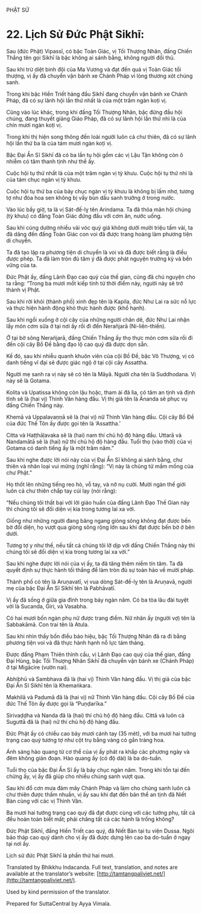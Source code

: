  

PHẬT SỬ

# 22\. Lịch Sử Đức Phật Sikhī:

Sau (đức Phật) Vipassī, có bậc Toàn Giác, vị Tối Thượng Nhân, đấng Chiến Thắng tên gọi Sikhī là bậc không ai sánh bằng, không người đối thủ.

Sau khi trừ diệt binh đội của Ma Vương và đạt đến quả vị Toàn Giác tối thượng, vị ấy đã chuyển vận bánh xe Chánh Pháp vì lòng thương xót chúng sanh.

Trong khi bậc Hiền Triết hàng đầu Sikhī đang chuyển vận bánh xe Chánh Pháp, đã có sự lãnh hội lần thứ nhất là của một trăm ngàn koṭi vị.

Cũng vào lúc khác, trong khi đấng Tối Thượng Nhân, bậc đứng đầu hội chúng, đang thuyết giảng Giáo Pháp, đã có sự lãnh hội lần thứ nhì là của chín mươi ngàn koṭi vị.

Trong khi thị hiện song thông đến loài người luôn cả chư thiên, đã có sự lãnh hội lần thứ ba là của tám mươi ngàn koṭi vị.

Bậc Đại Ẩn Sĩ Sikhī đã có ba lần tụ hội gồm các vị Lậu Tận không còn ô nhiễm có tâm thanh tịnh như thế ấy.

Cuộc hội tụ thứ nhất là của một trăm ngàn vị tỳ khưu. Cuộc hội tụ thứ nhì là của tám chục ngàn vị tỳ khưu.

Cuộc hội tụ thứ ba của bảy chục ngàn vị tỳ khưu là không bị lấm nhơ, tương tợ như đóa hoa sen không bị vấy bùn dầu sanh trưởng ở trong nước.

Vào lúc bấy giờ, ta là vị Sát-đế-lỵ tên Arindama. Ta đã thỏa mãn hội chúng (tỳ khưu) có đấng Toàn Giác đứng đầu với cơm ăn, nước uống.

Sau khi cúng dường nhiều vải vóc quý giá không dưới mười triệu tấm vải, ta đã dâng đến đấng Toàn Giác con voi đã được trang hoàng làm phương tiện di chuyển.

Ta đã tạo lập ra phương tiện di chuyển là voi và đã được biết rằng là điều được phép. Ta đã làm tròn đủ tâm ý đã được phát nguyện trường kỳ và bền vững của ta.

Đức Phật ấy, đấng Lãnh Đạo cao quý của thế gian, cũng đã chú nguyện cho ta rằng: “Trong ba mươi mốt kiếp tính từ thời điểm này, người này sẽ trở thành vị Phật.

Sau khi rời khỏi (thành phố) xinh đẹp tên là Kapila, đức Như Lai ra sức nỗ lực và thực hiện hành động khó thực hành được (khổ hạnh).

Sau khi ngồi xuống ở cội cây của những người chăn dê, đức Như Lai nhận lấy món cơm sữa ở tại nơi ấy rồi đi đến Nerañjarā (Ni-liên-thiền).

Ở tại bờ sông Nerañjarā, đấng Chiến Thắng ấy thọ thực món cơm sữa rồi đi đến cội cây Bồ Đề bằng đạo lộ cao quý đã được dọn sẵn.

Kế đó, sau khi nhiễu quanh khuôn viên của cội Bồ Đề, bậc Vô Thượng, vị có danh tiếng vĩ đại sẽ được giác ngộ ở tại cội cây Assattha.

Người mẹ sanh ra vị này sẽ có tên là Māyā. Người cha tên là Suddhodana. Vị này sẽ là Gotama.

Kolita và Upatissa không còn lậu hoặc, tham ái đã lìa, có tâm an tịnh và định tĩnh sẽ là (hai vị) Thinh Văn hàng đầu. Vị thị giả tên là Ānanda sẽ phục vụ đấng Chiến Thắng này.

Khemā và Uppalavaṇṇā sẽ là (hai vị) nữ Thinh Văn hàng đầu. Cội cây Bồ Đề của đức Thế Tôn ấy được gọi tên là ‘Assattha.’

Citta và Haṭṭhāḷavaka sẽ là (hai) nam thí chủ hộ độ hàng đầu. Uttarā và Nandamātā sẽ là (hai) nữ thí chủ hộ độ hàng đầu. Tuổi thọ (vào thời) của vị Gotama có danh tiếng ấy là một trăm năm.”

Sau khi nghe được lời nói này của vị Đại Ẩn Sĩ không ai sánh bằng, chư thiên và nhân loại vui mừng (nghĩ rằng): “Vị này là chủng tử mầm mống của chư Phật.”

Họ thốt lên những tiếng reo hò, vỗ tay, và nở nụ cười. Mười ngàn thế giới luôn cả chư thiên chắp tay cúi lạy (nói rằng):

“Nếu chúng tôi thất bại với lời giáo huấn của đấng Lãnh Đạo Thế Gian này thì chúng tôi sẽ đối diện vị kia trong tương lai xa vời.

Giống như những người đang băng ngang giòng sông không đạt được bến bờ đối diện, họ vượt qua giòng sông rộng lớn sau khi đạt được bến bờ ở bên dưới.

Tương tợ y như thế, nếu tất cả chúng tôi lỡ dịp với đấng Chiến Thắng này thì chúng tôi sẽ đối diện vị kia trong tương lai xa vời.”

Sau khi nghe được lời nói của vị ấy, ta đã tăng thêm niềm tín tâm. Ta đã quyết định sự thực hành tối thắng để làm tròn đủ sự toàn hảo về mười pháp.

Thành phố có tên là Aruṇavatī, vị vua dòng Sát-đế-lỵ tên là Aruṇavā, người mẹ của bậc Đại Ẩn Sĩ Sikhī tên là Pabhāvatī.

Vị ấy đã sống ở giữa gia đình trong bảy ngàn năm. Có ba tòa lâu đài tuyệt vời là Sucanda, Giri, và Vasabha.

Có hai mươi bốn ngàn phụ nữ được trang điểm. Nữ nhân ấy (người vợ) tên là Sabbakāmā. Con trai tên là Atula.

Sau khi nhìn thấy bốn điều báo hiệu, bậc Tối Thượng Nhân đã ra đi bằng phương tiện voi và đã thực hành hạnh nỗ lực tám tháng.

Được đấng Phạm Thiên thỉnh cầu, vị Lãnh Đạo cao quý của thế gian, đấng Đại Hùng, bậc Tối Thượng Nhân Sikhī đã chuyển vận bánh xe (Chánh Pháp) ở tại Migācire (vườn nai).

Abhibhū và Sambhava đã là (hai vị) Thinh Văn hàng đầu. Vị thị giả của bậc Đại Ẩn Sĩ Sikhī tên là Khemaṅkara.

Makhilā và Padumā đã là (hai vị) nữ Thinh Văn hàng đầu. Cội cây Bồ Đề của đức Thế Tôn ấy được gọi là “Puṇḍarīka.”

Sirivaḍḍha và Nanda đã là (hai) thí chủ hộ độ hàng đầu. Cittā và luôn cả Suguttā đã là (hai) nữ thí chủ hộ độ hàng đầu.

Đức Phật ấy có chiều cao bảy mươi cánh tay (35 mét), với ba mươi hai tướng trạng cao quý tương tợ như cột trụ bằng vàng có gắn tràng hoa.

Ánh sáng hào quang từ cơ thể của vị ấy phát ra khắp các phương ngày và đêm không gián đoạn. Hào quang ấy (có độ dài) là ba do-tuần.

Tuổi thọ của bậc Đại Ẩn Sĩ ấy là bảy chục ngàn năm. Trong khi tồn tại đến chừng ấy, vị ấy đã giúp cho nhiều chúng sanh vượt qua.

Sau khi đổ cơn mưa đám mây Chánh Pháp và làm cho chúng sanh luôn cả chư thiên được thấm nhuần, vị ấy sau khi đạt đến bản thể an tịnh đã Niết Bàn cùng với các vị Thinh Văn.

Ba mươi hai tướng trạng cao quý đã đạt được cùng với các tướng phụ, tất cả đều hoàn toàn biết mất; phải chăng tất cả các hành là trống không?

Đức Phật Sikhī, đấng Hiền Triết cao quý, đã Niết Bàn tại tu viện Dussa. Ngôi bảo tháp cao quý dành cho vị ấy đã được dựng lên cao ba do-tuần ở ngay tại nơi ấy.

Lịch sử đức Phật Sikhī là phần thứ hai mươi.

Translated by Bhikkhu Indacanda. Full text, translation, and notes are available at the translator’s website: [http://tamtangpaliviet.net/](http://tamtangpaliviet.net/).

Used by kind permission of the translator.

Prepared for SuttaCentral by Ayya Vimala.